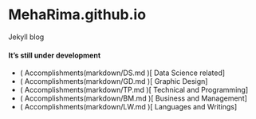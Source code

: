 # MehaRima.github.io
 Jekyll blog 
#### It’s still under development

- ( Accomplishments(markdown/DS.md  )[ Data Science related]
- ( Accomplishments(markdown/GD.md  )[ Graphic Design]
- ( Accomplishments(markdown/TP.md  )[ Technical and Programming]
- ( Accomplishments(markdown/BM.md  )[ Business and Management]
- ( Accomplishments(markdown/LW.md  )[ Languages and Writings]


